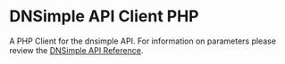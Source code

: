 DNSimple API Client PHP
=======================

A PHP Client for the dnsimple API.  For information on parameters please review the [DNSimple API Reference](http://developer.dnsimple.com/overview/).
